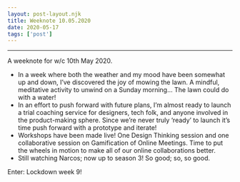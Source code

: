 ```yaml
---
layout: post-layout.njk 
title: Weeknote 10.05.2020
date: 2020-05-17
tags: ['post']
---
```


*****
<!-- Excerpt Start -->
A weeknote for w/c 10th May 2020.<!-- Excerpt End -->

- In a week where both the weather and my mood have been somewhat up and down, I’ve discovered the joy of mowing the lawn. A mindful, meditative activity to unwind on a Sunday morning... The lawn could do with a water!
- In an effort to push forward with future plans, I’m almost ready to launch a trial coaching service for designers, tech folk, and anyone involved in the product-making sphere. Since we’re never truly ‘ready’ to launch it’s time push forward with a prototype and iterate!
- Workshops have been made live! One Design Thinking session and one collaborative session on Gamification of Online Meetings. Time to put the wheels in motion to make all of our online collaborations better.
- Still watching Narcos; now up to season 3! So good; so, so good.

Enter: Lockdown week 9!